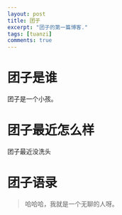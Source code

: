 ```yaml
---
layout: post
title: 团子
excerpt: "团子的第一篇博客."
tags: [tuanzi]
comments: true
---
```



# 团子是谁

团子是一个小孩。

# 团子最近怎么样

团子最近没洗头

# 团子语录

> 哈哈哈，我就是一个无聊的人呀。


